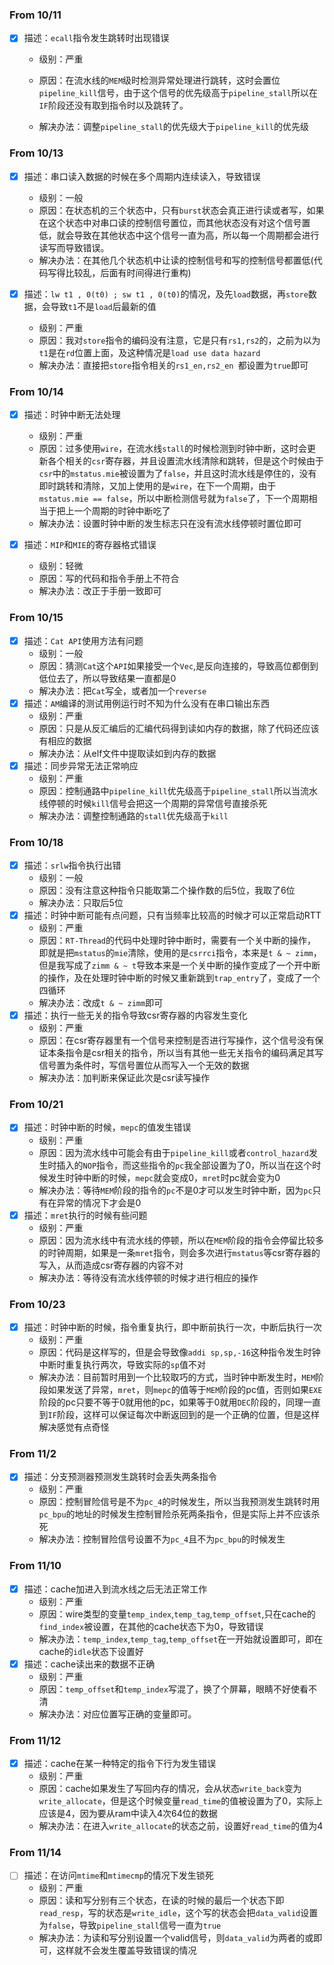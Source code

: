 ### From 10/11

+ [x] 描述：`ecall`指令发生跳转时出现错误

  + 级别：严重

  + 原因：在流水线的`MEM`级时检测异常处理进行跳转，这时会置位`pipeline_kill`信号，由于这个信号的优先级高于`pipeline_stall`所以在`IF`阶段还没有取到指令时以及跳转了。
  + 解决办法：调整`pipeline_stall`的优先级大于`pipeline_kill`的优先级

### From 10/13

+ [x] 描述：串口读入数据的时候在多个周期内连续读入，导致错误
  + 级别：一般
  + 原因：在状态机的三个状态中，只有`burst`状态会真正进行读或者写，如果在这个状态中对串口读的控制信号置位，而其他状态没有对这个信号置低，就会导致在其他状态中这个信号一直为高，所以每一个周期都会进行读写而导致错误。
  + 解决办法：在其他几个状态机中让读的控制信号和写的控制信号都置低(代码写得比较乱，后面有时间得进行重构)

+ [x] 描述：`lw t1 , 0(t0) ; sw t1 , 0(t0)`的情况，及先`load`数据，再`store`数据，会导致`t1`不是`load`后最新的值
  + 级别：严重
  + 原因：我对`store`指令的编码没有注意，它是只有`rs1,rs2`的，之前为以为`t1`是在`rd`位置上面，及这种情况是`load use data hazard`
  + 解决办法：直接把`store`指令相关的`rs1_en,rs2_en `都设置为`true`即可

### From 10/14

+ [x] 描述：时钟中断无法处理
  + 级别：严重
  + 原因：过多使用`wire`，在流水线`stall`的时候检测到时钟中断，这时会更新各个相关的`csr`寄存器，并且设置流水线清除和跳转，但是这个时候由于`csr`中的`mstatus.mie`被设置为了`false`，并且这时流水线是停住的，没有即时跳转和清除，又加上使用的是`wire`，在下一个周期，由于`mstatus.mie == false`，所以中断检测信号就为`false`了，下一个周期相当于把上一个周期的时钟中断吃了
  + 解决办法：设置时钟中断的发生标志只在没有流水线停顿时置位即可

+ [x] 描述：`MIP`和`MIE`的寄存器格式错误
  + 级别：轻微
  + 原因：写的代码和指令手册上不符合
  + 解决办法：改正于手册一致即可

### From 10/15

+ [x] 描述：`Cat API`使用方法有问题
  + 级别：一般
  + 原因：猜测`Cat`这个`API`如果接受一个`Vec`,是反向连接的，导致高位都倒到低位去了，所以导致结果一直都是0
  + 解决办法：把`Cat`写全，或者加一个`reverse`
+ [x] 描述：`AM`编译的测试用例运行时不知为什么没有在串口输出东西
  + 级别：严重
  + 原因：只是从反汇编后的汇编代码得到读如内存的数据，除了代码还应该有相应的数据
  + 解决办法：从elf文件中提取读如到内存的数据
+ [x] 描述：同步异常无法正常响应
  + 级别：严重
  + 原因：控制通路中`pipeline_kill`优先级高于`pipeline_stall`所以当流水线停顿的时候`kill`信号会把这一个周期的异常信号直接杀死
  + 解决办法：调整控制通路的`stall`优先级高于`kill`

### From 10/18

+ [x] 描述：`srlw`指令执行出错
  + 级别：一般
  + 原因：没有注意这种指令只能取第二个操作数的后5位，我取了6位
  + 解决办法：只取后5位
+ [x] 描述：时钟中断可能有点问题，只有当频率比较高的时候才可以正常启动RTT
  + 级别：严重
  + 原因：`RT-Thread`的代码中处理时钟中断时，需要有一个关中断的操作，即就是把`mstatus`的`mie`清除，使用的是`csrrci`指令，本来是`t & ~ zimm`，但是我写成了`zimm & ~ t`导致本来是一个关中断的操作变成了一个开中断的操作，及在处理时钟中断的时候又重新跳到`trap_entry`了，变成了一个四循环
  + 解决办法：改成`t & ~ zimm`即可
+ [x] 描述：执行一些无关的指令导致csr寄存器的内容发生变化
  + 级别：严重
  + 原因：在csr寄存器里有一个信号来控制是否进行写操作，这个信号没有保证本条指令是csr相关的指令，所以当有其他一些无关指令的编码满足其写信号置为条件时，写信号置位从而写入一个无效的数据
  + 解决办法：加判断来保证此次是csr读写操作

### From 10/21

+ [x] 描述：时钟中断的时候，`mepc`的值发生错误
  + 级别：严重
  + 原因：因为流水线中可能会有由于`pipeline_kill`或者`control_hazard`发生时插入的`NOP`指令，而这些指令的`pc`我全部设置为了0，所以当在这个时候发生时钟中断的时候，`mepc`就会变成0，`mret`时pc就会变为0
  + 解决办法：等待`MEM`阶段的指令的`pc`不是0才可以发生时钟中断，因为`pc`只有在异常的情况下才会是0
+ [x] 描述：`mret`执行的时候有些问题
  + 级别：严重
  + 原因：因为流水线中有流水线的停顿，所以在`MEM`阶段的指令会停留比较多的时钟周期，如果是一条`mret`指令，则会多次进行`mstatus`等csr寄存器的写入，从而造成csr寄存器的内容不对
  + 解决办法：等待没有流水线停顿的时候才进行相应的操作

### From 10/23

+ [x] 描述：时钟中断的时候，指令重复执行，即中断前执行一次，中断后执行一次
  + 级别：严重
  + 原因：代码是这样写的，但是会导致像`addi sp,sp,-16`这种指令发生时钟中断时重复执行两次，导致实际的`sp`值不对
  + 解决办法：目前暂时用到一个比较取巧的方式，当时钟中断发生时，`MEM`阶段如果发送了异常，`mret`，则`mepc`的值等于`MEM`阶段的pc值，否则如果`EXE`阶段的pc只要不等于0就用他的pc，如果等于0就用`DEC`阶段的，同理一直到`IF`阶段，这样可以保证每次中断返回到的是一个正确的位置，但是这样解决感觉有点奇怪

### From 11/2

+ [x] 描述：分支预测器预测发生跳转时会丢失两条指令
  + 级别：严重
  + 原因：控制冒险信号是不为`pc_4`的时候发生，所以当我预测发生跳转时用`pc_bpu`的地址的时候发生控制冒险杀死两条指令，但是实际上并不应该杀死
  + 解决办法：控制冒险信号设置不为`pc_4`且不为`pc_bpu`的时候发生

### From 11/10

+ [x] 描述：cache加进入到流水线之后无法正常工作
  + 级别：严重
  + 原因：wire类型的变量`temp_index`,`temp_tag`,`temp_offset`,只在cache的`find_index`被设置，在其他的cache状态下为0，导致错误
  + 解决办法：`temp_index`,`temp_tag`,`temp_offset`在一开始就设置即可，即在cache的`idle`状态下设置好
+ [x] 描述：cache读出来的数据不正确
  + 级别：严重
  + 原因：`temp_offset`和`temp_index`写混了，换了个屏幕，眼睛不好使看不清
  + 解决办法：对应位置写正确的变量即可。

### From 11/12

+ [x] 描述：cache在某一种特定的指令下行为发生错误
  + 级别：严重
  + 原因：cache如果发生了写回内存的情况，会从状态`write_back`变为`write_allocate`，但是这个时候变量`read_time`的值被设置为了0，实际上应该是4，因为要从ram中读入4次64位的数据
  + 解决办法：在进入`write_allocate`的状态之前，设置好`read_time`的值为4

### From 11/14

+ [ ] 描述：在访问`mtime`和`mtimecmp`的情况下发生锁死
  + 级别：严重
  + 原因：读和写分别有三个状态，在读的时候的最后一个状态下即`read_resp`，写的状态是`write_idle`，这个写的状态会把`data_valid`设置为`false`，导致`pipeline_stall`信号一直为`true`
  + 解决办法：为读和写分别设置一个valid信号，则`data_valid`为两者的或即可，这样就不会发生覆盖导致错误的情况

